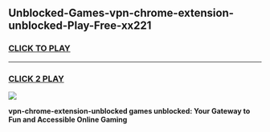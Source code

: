
## Unblocked-Games-vpn-chrome-extension-unblocked-Play-Free-xx221
<h3>
<a href="https://premium76.site?title=vpn-chrome-extension-unblocked&ref=18A1">CLICK TO PLAY</a></h3>
<hr>

<h3>
<a href="https://premium76.site?title=vpn-chrome-extension-unblocked&ref=18A1">CLICK 2 PLAY</a>
  
</h3>

<a href="https://premium76.site?title=vpn-chrome-extension-unblocked&ref=18A1"><img src="https://clearcache.store/games.png"></a>


**vpn-chrome-extension-unblocked games unblocked: Your Gateway to Fun and Accessible Online Gaming**
